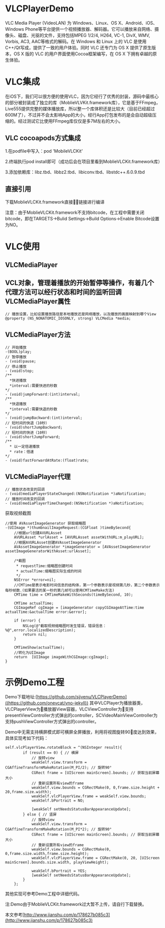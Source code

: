 # VLCPlayerDemo

VLC Media Player (VideoLAN) 为 Windows、Linux、OS X、Android、iOS、Windows Phone等平台提供一个视频播放器、解码器。它可以播放来自网络、摄像头、磁盘、光驱的文件，支持包括MPEG 1/2/4, H264, VC-1, DivX, WMV, Vorbis, AC3, AAC等格式的解码。在 Windows 和 Linux 上的 VLC 是使用C++/Qt写成，提供了一致的用户体验。同时 VLC 还专门为 OS X 提供了原生版本，OS X 版的 VLC 的用户界面使用Cocoa框架编写，在 OS X 下拥有卓越的原生体验。

VLC集成
======

在iOS下，我们可以很方便的使用VLC，因为它经行了优秀的封装，源码中最核心的部分被封装成了独立的库（MoblieVLVKit.framework库），它是基于FFmpeg，Live555提供完整的媒体播放库，所以整一个库体积还是比较大（目前已经超过600M了），不过并不会太影响App的大小，经行App打包发布的是会自动超级压缩的。经过测试它比使用FFmpeg库仅仅是多7M左右的大小。

VLC cocoapods方式集成
------------
1.在podfile中写入：pod 'MobileVLCKit'

2.终端执行pod install即可（成功后会在项目里看到MoblieVLCKit.framework库）

3.添加依赖库：libz.tbd、libbz2.tbd、libiconv.tbd、libstdc++.6.0.9.tbd

直接引用
------------
下载MoblieVLCKit.framework直接链接进行编译

注意：由于MoblieVLCKit.framework不支持bitcode，在工程中需要关闭bitcode，即在TARGETS->Bulid Settings->Build Options->Enable Bitcode设置为NO。

VLC使用
======
VLCMediaPlayer
------------
VCL对象，管理着播放的开始暂停等操作，有着几个代理方法可以经行状态和时间的监听回调
VLCMediaPlayer属性
------------
```objc
// 播放设置，比如设置播放路径是本地播放还是网络播放，以及播放的画面映射到哪个View
@property (NS_NONATOMIC_IOSONLY, strong) VLCMedia *media;
```
VLCMediaPlayer方法
------------
```objc
// 开始播放
-(BOOL)play;
// 暂停播放
- (void)pause;
// 停止播放
- (void)stop;
/**
  *快进播放
  *interval:需要快进的秒数
*/
- (void)jumpForward:(int)interval;
/**
  *快退播放
  *interval:需要快退的秒数
*/
- (void)jumpBackward:(int)interval;
// 短时间的快退（10秒）
- (void)shortJumpBackward;
// 短时间的快进（10秒）
- (void)shortJumpForward;
/**
  * 以一定倍速播放
  * rate：倍速
*/
- (void)fastForwardAtRate:(float)rate;
```
VLCMediaPlayer代理
------------
```objc
// 播放状态改变的回调
- (void)mediaPlayerStateChanged:(NSNotification *)aNotification;
// 播放时间改变的回调
- (void)mediaPlayerTimeChanged:(NSNotification *)aNotification;
```
获取视频截图
```objc
//使用 AVAssetImageGenerator 获取缩略图
-(UIImage *)thumbnailImageRequest:(CGFloat )timeBySecond{
    //根据url创建AVURLAsset
    AVURLAsset *urlAsset = [AVURLAsset assetWithURL:m_playURL];
    //根据AVURLAsset创建AVAssetImageGenerator
    AVAssetImageGenerator *imageGenerator = [AVAssetImageGenerator assetImageGeneratorWithAsset:urlAsset];
    
    /*截图
     * requestTime:缩略图创建时间
     * actualTime:缩略图实际生成的时间
     */
    NSError *error=nil;
    //CMTime是表示电影时间信息的结构体，第一个参数表示是视频第几秒，第二个参数表示每秒帧数.(如果要活的某一秒的第几帧可以使用CMTimeMake方法)
    CMTime time = CMTimeMakeWithSeconds(timeBySecond, 10);
    
    CMTime actualTime;
    CGImageRef cgImage = [imageGenerator copyCGImageAtTime:time actualTime:&actualTime error:&error];
    
    if (error) {
        NSLog(@"截取视频缩略图时发生错误，错误信息：%@",error.localizedDescription);
        return nil;
    }
    
    CMTimeShow(actualTime);
    //转化为UIImage
    return  [UIImage imageWithCGImage:cgImage];
}
```
示例Demo工程
======
Demo下载地址:[https://github.com/sjjvenu/VLCPlayerDemo]((https://github.com/onevcat/vno-jekyll))
其中VLCPlayer为播放器类，VLCPlayerView为播放器View容器，VLCViewController为支持presentViewController方式弹出的controller，SCVideoMainViewController为支持pushViewController方式弹出的controller。

Demo中无需支持横屏模式即可横屏全屏播放，利用将视图旋转90度达到效果，具体实现考如下代码：
```objc
self.vlcPlayerView.rotateBlock = ^(NSInteger result){
        if (result == 0) { // 横屏
            // 旋转view
            weakSelf.view.transform = CGAffineTransformMakeRotation(M_PI/2); // 旋转90°
            CGRect frame = [UIScreen mainScreen].bounds; // 获取当前屏幕大小
            // 重新设置所有view的frame
            weakSelf.view.bounds = CGRectMake(0, 0,frame.size.height + 20,frame.size.width);
            weakSelf.vlcPlayerView.frame = weakSelf.view.bounds;
            weakSelf.bPortrait = NO;
            
            [weakSelf setNeedsStatusBarAppearanceUpdate];
        } else { // 竖屏
            // 旋转view
            weakSelf.view.transform = CGAffineTransformMakeRotation(M_PI*2); // 旋转90°
            CGRect frame = [UIScreen mainScreen].bounds; // 获取当前屏幕大小
            // 重新设置所有view的frame
            weakSelf.view.bounds = CGRectMake(0, 0,frame.size.width,frame.size.height);
            weakSelf.vlcPlayerView.frame = CGRectMake(0, 20, [UIScreen mainScreen].bounds.size.width, playViewHeight);
            
            weakSelf.bPortrait = YES;
            [weakSelf setNeedsStatusBarAppearanceUpdate];
        }
    };
```
其他实现可参考Demo工程中详细代码。

注:Demo由于MoblieVLCKit.framework过大暂不上传，请自行下载替换。

本文参考[http://www.jianshu.com/p/178627b085c3](http://www.jianshu.com/p/178627b085c3)
